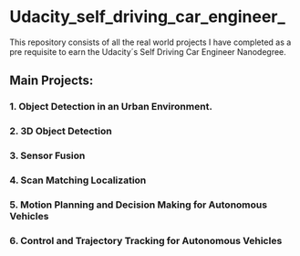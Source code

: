 # Udacity_self_driving_car_engineer_

This repository consists of all the real world projects I have completed as a pre requisite to earn the Udacity´s Self Driving Car Engineer Nanodegree.

## Main Projects:
### 1. Object Detection in an Urban Environment.
### 2. 3D Object Detection
### 3. Sensor Fusion 
### 4. Scan Matching Localization
### 5. Motion Planning and Decision Making for Autonomous Vehicles
### 6. Control and Trajectory Tracking for Autonomous Vehicles
